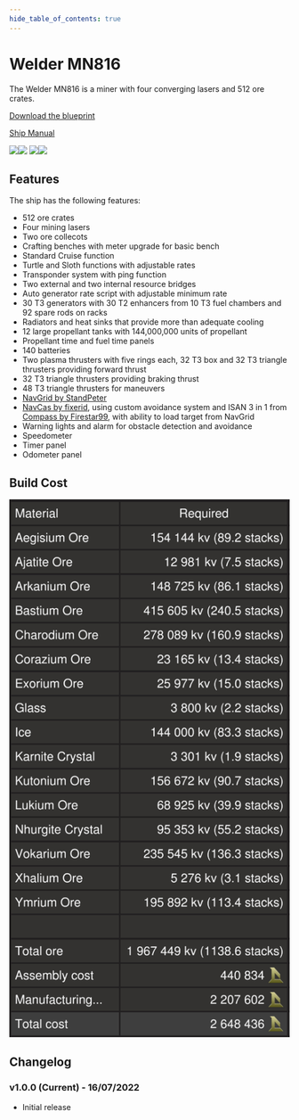 ```yaml
---
hide_table_of_contents: true
---
```


# Welder MN816

The Welder MN816 is a miner with four converging lasers and 512 ore crates.

[Download the blueprint](https://github.com/vinteo/starbase-ship-welder/raw/main/blueprints/ships/mn816/welder_mn816.fbe)

[Ship Manual](../docs/flying)

<img src="../photos/mn816/20220716174855_1.jpg" width="600" /><img src="../photos/mn816/20220716174904_1.jpg" width="600" />
<img src="../photos/mn816/20220716174914_1.jpg" width="600" /><img src="../photos/mn816/20220716180920_1.jpg" width="600" />

## Features

The ship has the following features:

- 512 ore crates
- Four mining lasers
- Two ore collecots
- Crafting benches with meter upgrade for basic bench
- Standard Cruise function
- Turtle and Sloth functions with adjustable rates
- Transponder system with ping function
- Two external and two internal resource bridges
- Auto generator rate script with adjustable minimum rate
- 30 T3 generators with 30 T2 enhancers from 10 T3 fuel chambers and 92 spare rods on racks
- Radiators and heat sinks that provide more than adequate cooling
- 12 large propellant tanks with 144,000,000 units of propellant
- Propellant time and fuel time panels
- 140 batteries
- Two plasma thrusters with five rings each, 32 T3 box and 32 T3 triangle thrusters providing forward thrust
- 32 T3 triangle thrusters providing braking thrust
- 48 T3 triangle thrusters for maneuvers
- [NavGrid by StandPeter](https://github.com/pcbennion/starbase-navgrid)
- [NavCas by fixerid](https://github.com/fixerid/sb-projects/tree/main/NavCas), using custom avoidance system and ISAN 3 in 1 from [Compass by Firestar99](https://gitlab.com/Firestar99/yolol/-/blob/master/src/compass/README.md), with ability to load target from NavGrid
- Warning lights and alarm for obstacle detection and avoidance
- Speedometer
- Timer panel
- Odometer panel

## Build Cost

![Build Cost](/photos/mn816/build_cost.png)

## Changelog

### v1.0.0 (Current) - 16/07/2022

- Initial release
